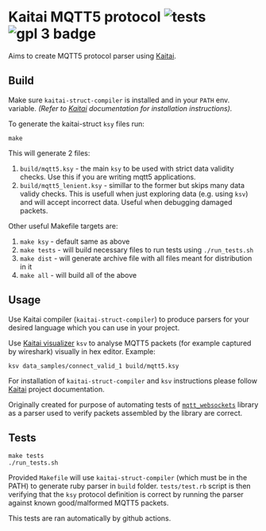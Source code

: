 # Kaitai MQTT5 protocol ![tests](https://github.com/underhood/kaitai_mqtt5_fmt/actions/workflows/run-tests.yaml/badge.svg) ![gpl 3 badge](https://img.shields.io/badge/license-GPL%20v3%2B-31c654.svg?style=flat)

Aims to create MQTT5 protocol parser using [Kaitai](http://kaitai.io/).

## Build

Make sure `kaitai-struct-compiler` is installed and in your `PATH` env. variable. _(Refer to [Kaitai](http://kaitai.io/) documentation for installation instructions)._

To generate the kaitai-struct `ksy` files run:
```
make
```
This will generate 2 files:

1. `build/mqtt5.ksy` - the main `ksy` to be used with strict data validity checks. Use this if you are writing mqtt5 applications.
1. `build/mqtt5_lenient.ksy` - simillar to the former but skips many data validy checks. This is usefull when just exploring data (e.g. using `ksv`) and will accept incorrect data. Useful when debugging damaged packets.

Other useful Makefile targets are:
1. `make ksy` - default same as above
1. `make tests` - will build necessary files to run tests using `./run_tests.sh`
1. `make dist` - will generate archive file with all files meant for distribution in it
1. `make all` - will build all of the above

## Usage

Use Kaitai compiler (`kaitai-struct-compiler`) to produce parsers for your desired language which you can use in your project.

Use [Kaitai visualizer](https://github.com/kaitai-io/kaitai_struct_visualizer/) `ksv` to analyse MQTT5 packets (for example captured by wireshark) visually in hex editor. Example:
```
ksv data_samples/connect_valid_1 build/mqtt5.ksy
```

For installation of `kaitai-struct-compiler` and `ksv` instructions please follow [Kaitai](http://kaitai.io/) project documentation.

Originally created for purpose of automating tests of [`mqtt_websockets`](https://github.com/underhood/mqtt_websockets) library as a parser used to verify packets assembled by the library are correct.

## Tests

```
make tests
./run_tests.sh
```

Provided `Makefile` will use `kaitai-struct-compiler` (which must be in the PATH) to generate ruby parser in `build` folder. `tests/test.rb` script is then verifying that the `ksy` protocol definition is correct by running the parser against known good/malformed MQTT5 packets.

This tests are ran automatically by github actions.
